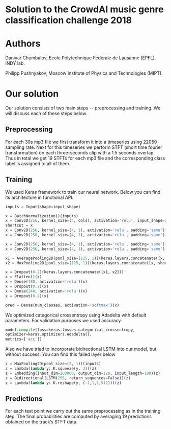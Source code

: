# Solution to the CrowdAI music genre classification challenge 2018

# Authors

Daniyar Chumbalov, Ecole Polytechnique Federale de Lausanne (EPFL), INDY lab.

Philipp Pushnyakov, Moscow Institute of Physics and Technologies (MIPT). 

# Our solution

Our solution consists of two main steps -- preprocessing and training. We will discuss each of these steps below.

## Preprocessing

For each 30s mp3 file we first transform it into a timeseries using 22050 sampling rate. Next for this timeseries we perform STFT (short time fourier transformation) on each three-seconds clip with a 1.5 seconds overlap. Thus in total we get 19 STFTs for each mp3 file and the corresponding class label is assigned to all of them.

## Training
We used Keras framework to train our neural network. Below you can find its architecture in functional API. 

```python
inputs = Input(shape=input_shape)

x = BatchNormalization()(inputs)
x = Conv2D(256, kernel_size=(4, cols), activation='relu', input_shape=input_shape)(x)
shortcut = x
x = Conv2D(256, kernel_size=(4, 1), activation='relu', padding='same')(x)
x = Conv2D(256, kernel_size=(4, 1), activation='relu', padding='same')(x)

x = Conv2D(256, kernel_size=(4, 1), activation='relu', padding='same')(x)
x = Conv2D(256, kernel_size=(4, 1), activation='relu', padding='same')(x)

x1 = AveragePooling2D(pool_size=(125, 1))(keras.layers.concatenate([x, shortcut]))
x2 = MaxPooling2D(pool_size=(125, 1))(keras.layers.concatenate([x, shortcut]))

x = Dropout(0.2)(keras.layers.concatenate([x1, x2]))
x = Flatten()(x)
x = Dense(480, activation='relu')(x)
x = Dropout(0.2)(x)
x = Dense(240, activation='relu')(x)
x = Dropout(0.2)(x)

pred = Dense(num_classes, activation='softmax')(x)
```

We optimized categorical crossentropy using Adadelta with default parameters. For validation purposes we used accuracy.
```python
model.compile(loss=keras.losses.categorical_crossentropy,
optimizer=keras.optimizers.Adadelta(),
metrics=['acc'])
```



Also we have tried to incorporate bidirectional LSTM into our model, but without success. You can find this failed layer below

```python
z = MaxPooling2D(pool_size=(2, 1))(inputs)
z = Lambda(lambda y: K.squeeze(y, 3))(z)
z = Embedding(input_dim=200000, output_dim=128, input_length=100)(z)
z = Bidirectional(LSTM(256, return_sequences=False))(z)
z = Lambda(lambda y: K.reshape(y, (-1,1,1,512)))(z)
```



## Predictions

For each test point we carry out the same preprocessing as in the training step. The final probabilities are computed by averaging 19 predictions obtained on the track’s STFT data.
